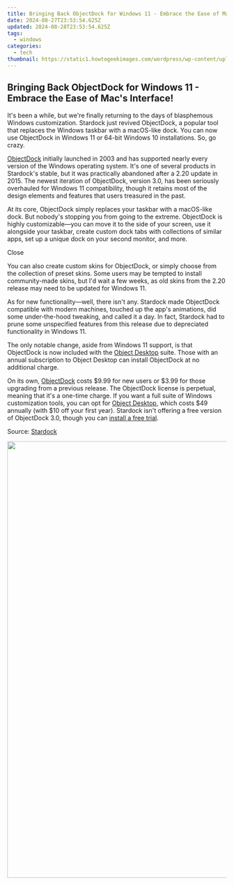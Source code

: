 ```yaml
---
title: Bringing Back ObjectDock for Windows 11 - Embrace the Ease of Mac's Interface!
date: 2024-08-27T23:53:54.625Z
updated: 2024-08-28T23:53:54.625Z
tags:
  - windows
categories:
  - tech
thumbnail: https://static1.howtogeekimages.com/wordpress/wp-content/uploads/2024/03/37-1.jpg
---
```


## Bringing Back ObjectDock for Windows 11 - Embrace the Ease of Mac's Interface!

It's been a while, but we're finally returning to the days of blasphemous Windows customization. Stardock just revived ObjectDock, a popular tool that replaces the Windows taskbar with a macOS-like dock. You can now use ObjectDock in Windows 11 or 64-bit Windows 10 installations. So, go crazy.

[ObjectDock](https://www.stardock.com/products/objectdock/) initially launched in 2003 and has supported nearly every version of the Windows operating system. It's one of several products in Stardock's stable, but it was practically abandoned after a 2.20 update in 2015\. The newest iteration of ObjectDock, version 3.0, has been seriously overhauled for Windows 11 compatibility, though it retains most of the design elements and features that users treasured in the past.

 At its core, ObjectDock simply replaces your taskbar with a macOS-like dock. But nobody's stopping you from going to the extreme. ObjectDock is highly customizable—you can move it to the side of your screen, use it alongside your taskbar, create custom dock tabs with collections of similar apps, set up a unique dock on your second monitor, and more.

Close 

 You can also create custom skins for ObjectDock, or simply choose from the collection of preset skins. Some users may be tempted to install community-made skins, but I'd wait a few weeks, as old skins from the 2.20 release may need to be updated for Windows 11.

 As for new functionality—well, there isn't any. Stardock made ObjectDock compatible with modern machines, touched up the app's animations, did some under-the-hood tweaking, and called it a day. In fact, Stardock had to prune some unspecified features from this release due to depreciated functionality in Windows 11.

 The only notable change, aside from Windows 11 support, is that ObjectDock is now included with the [Object Desktop](http://www.stardock.com/products/odnt/#purchase) suite. Those with an annual subscription to Object Desktop can install ObjectDock at no additional charge.

 On its own, [ObjectDock](https://www.stardock.com/products/objectdock/) costs $9.99 for new users or $3.99 for those upgrading from a previous release. The ObjectDock license is perpetual, meaning that it's a one-time charge. If you want a full suite of Windows customization tools, you can opt for [Object Desktop](https://www.stardock.com/products/odnt/#purchase), which costs $49 annually (with $10 off your first year). Stardock isn't offering a free version of ObjectDock 3.0, though you can [install a free trial](https://www.stardock.com/products/objectdock/).

 Source: [Stardock](https://www.stardock.com/news/526582/stardock-unveils-enhanced-objectdock-with-support-for-windows-1011)

<ins class="adsbygoogle"
     style="display:block"
     data-ad-format="autorelaxed"
     data-ad-client="ca-pub-7571918770474297"
     data-ad-slot="1223367746"></ins>



<ins class="adsbygoogle"
     style="display:block"
     data-ad-client="ca-pub-7571918770474297"
     data-ad-slot="8358498916"
     data-ad-format="auto"
     data-full-width-responsive="true"></ins>



<!-- affiliate ads begin -->
<a href="https://funwhole.sjv.io/c/5597632/1702887/17189" target="_top" id="1702887"><img src="//a.impactradius-go.com/display-ad/17189-1702887" border="0" alt="" width="1000" height="1000"/></a><img height="0" width="0" src="https://imp.pxf.io/i/5597632/1702887/17189" style="position:absolute;visibility:hidden;" border="0" />
<!-- affiliate ads end -->